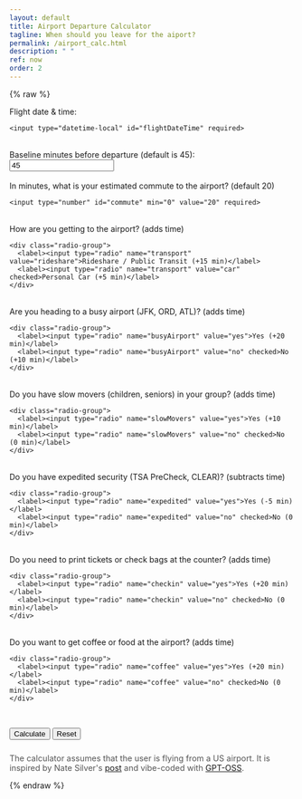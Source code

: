 ```yaml
---
layout: default
title: Airport Departure Calculator
tagline: When should you leave for the aiport?
permalink: /airport_calc.html
description: " "
ref: now
order: 2
---
```


{% raw %}

<form id="calcForm" autocomplete="off">
  <div class="form-group">
    <label for="flightDateTime">Flight date & time:</label>

    <input type="datetime-local" id="flightDateTime" required>
  </div>

<br>
  <div class="form-group">
    <label for="baseline">Baseline minutes before departure (default is 45):</label>
    <input type="number" id="baseline" min="1" value="45" required>
  </div>

<br>

  <div class="form-group">
    <label for="commute">In minutes, what is your estimated commute to the airport? (default 20)</label>

    <input type="number" id="commute" min="0" value="20" required>
  </div>

<br>

  <div class="form-group">
    <label>How are you getting to the airport? (adds time)</label>

    <div class="radio-group">
      <label><input type="radio" name="transport" value="rideshare">Rideshare / Public Transit (+15 min)</label>
      <label><input type="radio" name="transport" value="car" checked>Personal Car (+5 min)</label>
    </div>
  </div>

<br>

  <div class="form-group">
    <label>Are you heading to a busy airport (JFK, ORD, ATL)? (adds time)</label>

    <div class="radio-group">
      <label><input type="radio" name="busyAirport" value="yes">Yes (+20 min)</label>
      <label><input type="radio" name="busyAirport" value="no" checked>No (+10 min)</label>
    </div>
  </div>
<br>


  <div class="form-group">
    <label>Do you have slow movers (children, seniors) in your group? (adds time)</label>

    <div class="radio-group">
      <label><input type="radio" name="slowMovers" value="yes">Yes (+10 min)</label>
      <label><input type="radio" name="slowMovers" value="no" checked>No (0 min)</label>
    </div>
  </div>

<br>

  <div class="form-group">
    <label>Do you have expedited security (TSA PreCheck, CLEAR)? (subtracts time)</label>

    <div class="radio-group">
      <label><input type="radio" name="expedited" value="yes">Yes (-5 min)</label>
      <label><input type="radio" name="expedited" value="no" checked>No (0 min)</label>
    </div>
  </div>
<br>


  <div class="form-group">
    <label>Do you need to print tickets or check bags at the counter? (adds time)</label>

    <div class="radio-group">
      <label><input type="radio" name="checkin" value="yes">Yes (+20 min)</label>
      <label><input type="radio" name="checkin" value="no" checked>No (0 min)</label>
    </div>
  </div>

<br>

  <div class="form-group">
    <label>Do you want to get coffee or food at the airport? (adds time)</label>

    <div class="radio-group">
      <label><input type="radio" name="coffee" value="yes">Yes (+20 min)</label>
      <label><input type="radio" name="coffee" value="no" checked>No (0 min)</label>
    </div>
  </div>

<br>

  <button type="submit" id="calcBtn">Calculate</button>
  <button type="reset" id="resetBtn">Reset</button>
</form>

<div id="result"></div>

<script>
// ---------- Configuration ---------- //
const CONFIG = {
  baselineDefault: 45,
  commuteDefault: 20,
  transportAdd: { rideshare: 15, car: 5 },
  busyAdd: { yes: 20, no: 10 },
  slowAdd: { yes: 10, no: 0 },
  expeditedSub: { yes: 5, no: 0 },
  checkinAdd: { yes: 20, no: 0 },
  coffeeAdd: { yes: 20, no: 0 }
};

// ---------- Helper Functions ---------- //
function formatLeaveTime(date) {
  const dateOpts = { year: 'numeric', month: 'short', day: 'numeric' };
  const timeOpts = { hour: 'numeric', minute: '2-digit', hour12: true };
  return `${date.toLocaleDateString(undefined, dateOpts)}, ${date.toLocaleTimeString(undefined, timeOpts)}`;
}

function calculateLeaveTime(flightDateTime, data) {
  const transportAdd = CONFIG.transportAdd[data.transport];
  const busyAdd = CONFIG.busyAdd[data.busyAirport];
  const slowAdd = CONFIG.slowAdd[data.slowMovers];
  const expeditedSub = CONFIG.expeditedSub[data.expedited];
  const checkinAdd = CONFIG.checkinAdd[data.checkin];
  const coffeeAdd = CONFIG.coffeeAdd[data.coffee];

  const totalSubtract = data.baseline + data.commute + transportAdd + busyAdd + slowAdd + checkinAdd + coffeeAdd - expeditedSub;
  return new Date(flightDateTime.getTime() - totalSubtract * 60000);
}

// ---------- Form Handling ---------- //
function gatherFormValues() {
  const f = document.getElementById('calcForm');
  const flightDateTimeStr = f.flightDateTime.value;
  if (!flightDateTimeStr) throw new Error('Flight date & time is required');

  // Validate format and components
  const timeRegex = /^\d{4}-\d{2}-\d{2}T(\d{2}):(\d{2})$/;
  const m = flightDateTimeStr.match(timeRegex);
  if (!m) throw new Error('Invalid flight date & time format');
  const hour = parseInt(m[1], 10);
  const minute = parseInt(m[2], 10);
  if (hour < 0 || hour > 23 || minute < 0 || minute > 59) throw new Error('Invalid time value');

  const flightDateTime = new Date(flightDateTimeStr);
  if (isNaN(flightDateTime.getTime())) throw new Error('Invalid flight date & time');

  const baseline = parseInt(f.baseline.value, 10) || CONFIG.baselineDefault;
  const commuteRaw = parseInt(f.commute.value, 10);
  const commute = isNaN(commuteRaw) ? CONFIG.commuteDefault : commuteRaw;

  return {
    flightDateTime,
    baseline,
    commute,
    transport: f.transport.value,
    busyAirport: f.busyAirport.value,
    slowMovers: f.slowMovers.value,
    expedited: f.expedited.value,
    checkin: f.checkin.value,
    coffee: f.coffee.value
  };
}

function updateResult() {
  try {
    const data = gatherFormValues();
    const leaveDate = calculateLeaveTime(data.flightDateTime, data);
    const formatted = formatLeaveTime(leaveDate);
    document.getElementById('result').textContent = `You should leave at ${formatted}`;
    document.getElementById('result').className = '';
  } catch (e) {
    document.getElementById('result').textContent = e.message;
    document.getElementById('result').className = 'error';
  }
}

document.getElementById('calcForm').addEventListener('submit', e => {
  e.preventDefault();
  updateResult();
});

document.addEventListener('keydown', e => {
  if (e.key === 'Enter' && document.activeElement.closest('form')) {
    e.preventDefault();
    updateResult();
  }
});

// ---------- Reset Handling ---------- //
function setDefaults() {
  const today = new Date().toISOString().split('T')[0];
  document.getElementById('flightDateTime').value = `${today}T12:00`;
  document.getElementById('baseline').value = CONFIG.baselineDefault;
  document.getElementById('commute').value = CONFIG.commuteDefault;
}
document.getElementById('resetBtn').addEventListener('click', () => {
  setDefaults();
  document.getElementById('result').textContent = '';
});

// ---------- Initialize ---------- //
setDefaults();

// ---------- Simple Unit Tests (Optional) ---------- //
function runTests() {
  const tests = [
    {
      name: 'Baseline example (08/09/2025 10:30 AM)',
      input: {
        flightDateTime: new Date('2025-08-09T10:30'),
        baseline: 45,
        commute: 20,
        transport: 'car',
        busyAirport: 'no',
        slowMovers: 'no',
        expedited: 'no',
        checkin: 'no',
        coffee: 'no'
      },
      expected: 'Aug 9, 2025, 9:10 AM'
    },
    {
      name: 'All overrides (08/09/2025 10:30 AM)',
      input: {
        flightDateTime: new Date('2025-08-09T10:30'),
        baseline: 45,
        commute: 0,
        transport: 'rideshare',
        busyAirport: 'yes',
        slowMovers: 'yes',
        expedited: 'yes',
        checkin: 'yes',
        coffee: 'yes'
      },
      expected: 'Aug 9, 2025, 8:25 AM'
    }
  ];
  let passed = 0;
  tests.forEach(t => {
    const leave = calculateLeaveTime(t.input.flightDateTime, t.input);
    const formatted = formatLeaveTime(leave);
    if (formatted === t.expected) {
      console.log(`✓ ${t.name}`);
      passed++;
    } else {
      console.error(`✗ ${t.name}\n  expected: ${t.expected}\n  got: ${formatted}`);
    }
  });
  console.log(`Test summary: ${passed}/${tests.length} passed.`);
}
window.addEventListener('load', runTests);
</script>
<footer style="margin-top:1.5rem; font-size:.9rem; color:#555;">
  The calculator assumes that the user is flying from a US airport. It is inspired by Nate Silver's
  <a href="https://www.natesilver.net/p/how-soon-should-you-arrive-at-the-airport" target="_blank">
    post</a> and vibe-coded with <a href="https://ollama.com/library/gpt-oss" target="_blank"> GPT-OSS</a>.
</footer>

{% endraw %}